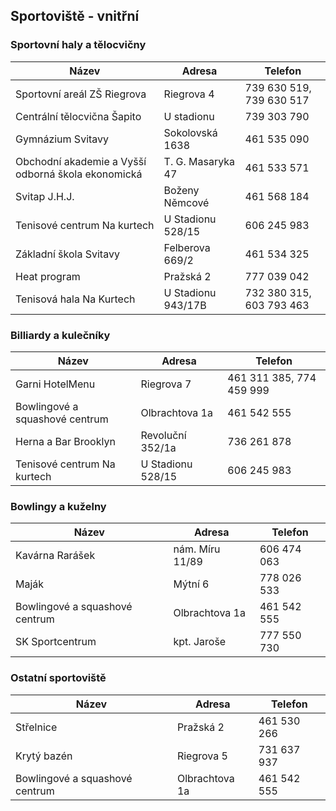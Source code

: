 ## Sportoviště - vnitřní

### Sportovní haly a tělocvičny

<div class="table-responsive">

| Název                                              | Adresa             | Telefon                 |
|----------------------------------------------------|--------------------|-------------------------|
| Sportovní areál ZŠ Riegrova                        | Riegrova 4         | 739 630 519, 739 630 517 |
| Centrální tělocvična Šapito                        | U stadionu         | 739 303 790             |
| Gymnázium Svitavy                                  | Sokolovská 1638    | 461 535 090             |
| Obchodní akademie a Vyšší odborná škola ekonomická | T. G. Masaryka 47  | 461 533 571             |
| Svitap J.H.J.                                      | Boženy Němcové     | 461 568 184             |
| Tenisové centrum Na kurtech                        | U Stadionu 528/15  | 606 245 983             |
| Základní škola Svitavy                             | Felberova 669/2    | 461 534 325             |
| Heat program                                       | Pražská 2          | 777 039 042             |
| Tenisová hala Na Kurtech                           | U Stadionu 943/17B | 732 380 315, 603 793 463 |

</div>

### Billiardy a kulečníky

<div class="table-responsive">

| Název                          | Adresa            | Telefon                  |
| ------------------------------ | ----------------- | ------------------------ |
| Garni HotelMenu                | Riegrova 7        | 461 311 385, 774 459 999 |
| Bowlingové a squashové centrum | Olbrachtova 1a    | 461 542 555              |
| Herna a Bar Brooklyn           | Revoluční 352/1a  | 736 261 878              |
| Tenisové centrum Na kurtech    | U Stadionu 528/15 | 606 245 983              |

</div>

### Bowlingy a kuželny

<div class="table-responsive">

| Název                          | Adresa          | Telefon     |
| ------------------------------ | --------------- | ----------- |
| Kavárna Rarášek                | nám. Míru 11/89 | 606 474 063 |
| Maják                          | Mýtní 6         | 778 026 533 |
| Bowlingové a squashové centrum | Olbrachtova 1a  | 461 542 555 |
| SK Sportcentrum                | kpt. Jaroše     | 777 550 730 |

</div>

### Ostatní sportoviště

<div class="table-responsive">

| Název                          | Adresa         | Telefon     |
| ------------------------------ | -------------- | ----------- |
| Střelnice                      | Pražská 2      | 461 530 266 |
| Krytý bazén                    | Riegrova 5     | 731 637 937 |
| Bowlingové a squashové centrum | Olbrachtova 1a | 461 542 555 |

</div>